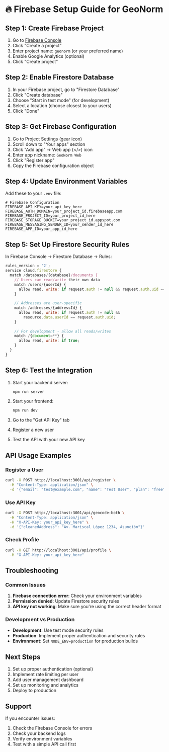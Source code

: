 # 🔥 Firebase Setup Guide for GeoNorm

## Step 1: Create Firebase Project

1. Go to [Firebase Console](https://console.firebase.google.com)
2. Click "Create a project"
3. Enter project name: `geonorm` (or your preferred name)
4. Enable Google Analytics (optional)
5. Click "Create project"

## Step 2: Enable Firestore Database

1. In your Firebase project, go to "Firestore Database"
2. Click "Create database"
3. Choose "Start in test mode" (for development)
4. Select a location (choose closest to your users)
5. Click "Done"

## Step 3: Get Firebase Configuration

1. Go to Project Settings (gear icon)
2. Scroll down to "Your apps" section
3. Click "Add app" → Web app (</>) icon
4. Enter app nickname: `GeoNorm Web`
5. Click "Register app"
6. Copy the Firebase configuration object

## Step 4: Update Environment Variables

Add these to your `.env` file:

```env
# Firebase Configuration
FIREBASE_API_KEY=your_api_key_here
FIREBASE_AUTH_DOMAIN=your_project_id.firebaseapp.com
FIREBASE_PROJECT_ID=your_project_id_here
FIREBASE_STORAGE_BUCKET=your_project_id.appspot.com
FIREBASE_MESSAGING_SENDER_ID=your_sender_id_here
FIREBASE_APP_ID=your_app_id_here
```

## Step 5: Set Up Firestore Security Rules

In Firebase Console → Firestore Database → Rules:

```javascript
rules_version = '2';
service cloud.firestore {
  match /databases/{database}/documents {
    // Users can read/write their own data
    match /users/{userId} {
      allow read, write: if request.auth != null && request.auth.uid == userId;
    }
    
    // Addresses are user-specific
    match /addresses/{addressId} {
      allow read, write: if request.auth != null && 
        resource.data.userId == request.auth.uid;
    }
    
    // For development - allow all reads/writes
    match /{document=**} {
      allow read, write: if true;
    }
  }
}
```

## Step 6: Test the Integration

1. Start your backend server:
   ```bash
   npm run server
   ```

2. Start your frontend:
   ```bash
   npm run dev
   ```

3. Go to the "Get API Key" tab
4. Register a new user
5. Test the API with your new API key

## API Usage Examples

### Register a User
```bash
curl -X POST http://localhost:3001/api/register \
  -H "Content-Type: application/json" \
  -d '{"email": "test@example.com", "name": "Test User", "plan": "free"}'
```

### Use API Key
```bash
curl -X POST http://localhost:3001/api/geocode-both \
  -H "Content-Type: application/json" \
  -H "X-API-Key: your_api_key_here" \
  -d '{"cleanedAddress": "Av. Mariscal López 1234, Asunción"}'
```

### Check Profile
```bash
curl -X GET http://localhost:3001/api/profile \
  -H "X-API-Key: your_api_key_here"
```

## Troubleshooting

### Common Issues

1. **Firebase connection error**: Check your environment variables
2. **Permission denied**: Update Firestore security rules
3. **API key not working**: Make sure you're using the correct header format

### Development vs Production

- **Development**: Use test mode security rules
- **Production**: Implement proper authentication and security rules
- **Environment**: Set `NODE_ENV=production` for production builds

## Next Steps

1. Set up proper authentication (optional)
2. Implement rate limiting per user
3. Add user management dashboard
4. Set up monitoring and analytics
5. Deploy to production

## Support

If you encounter issues:
1. Check the Firebase Console for errors
2. Check your backend logs
3. Verify environment variables
4. Test with a simple API call first

